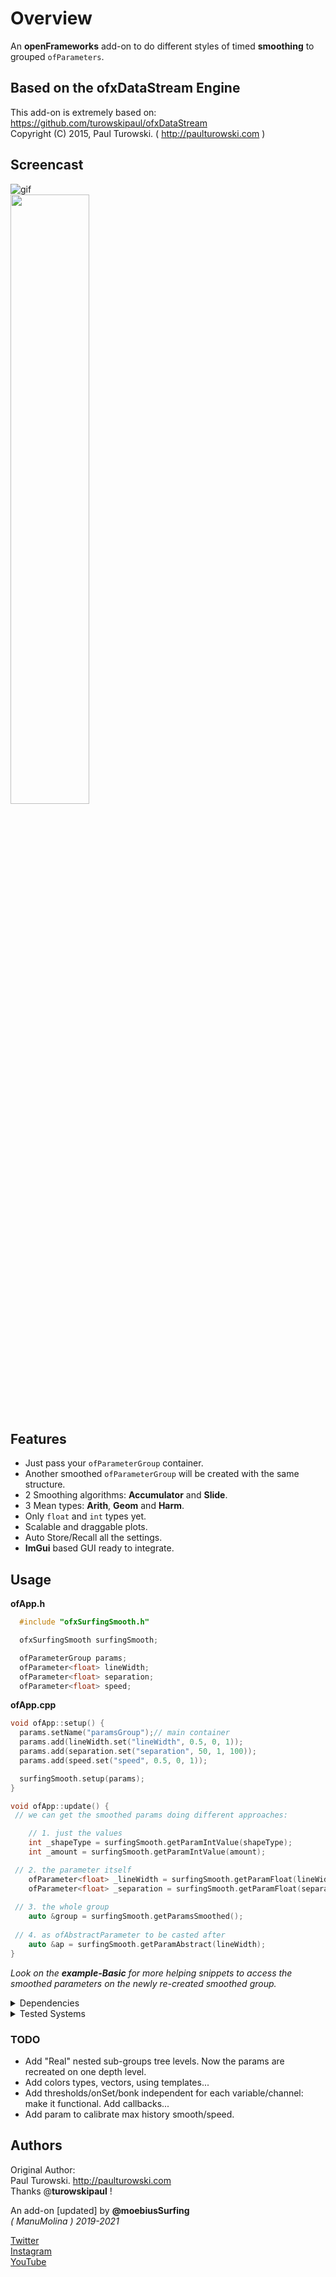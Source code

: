 # Overview
An **openFrameworks** add-on to do different styles of timed **smoothing** to grouped ```ofParameters```.

## Based on the ofxDataStream Engine  
This add-on is extremely based on:  
https://github.com/turowskipaul/ofxDataStream  
Copyright (C) 2015, Paul Turowski. ( http://paulturowski.com )  

## Screencast
![gif](docs/readme_images/ofxSurfingSmooth.gif?raw=true "gif")  
<img src="docs/readme_images/ofxSurfingSmooth.gif" width="50%" height="50%">

## Features
- Just pass your ```ofParameterGroup``` container.
- Another smoothed ```ofParameterGroup``` will be created with the same structure.
- 2 Smoothing algorithms: **Accumulator** and **Slide**.
- 3 Mean types: **Arith**, **Geom** and **Harm**.
- Only ```float``` and ```int``` types yet.
- Scalable and draggable plots.
- Auto Store/Recall all the settings.
- **ImGui** based GUI ready to integrate.

## Usage
 
**ofApp.h**
```.cpp
  #include "ofxSurfingSmooth.h"

  ofxSurfingSmooth surfingSmooth;

  ofParameterGroup params;
  ofParameter<float> lineWidth;
  ofParameter<float> separation;
  ofParameter<float> speed;
```

**ofApp.cpp**
```.cpp
void ofApp::setup() {
  params.setName("paramsGroup");// main container
  params.add(lineWidth.set("lineWidth", 0.5, 0, 1));
  params.add(separation.set("separation", 50, 1, 100));
  params.add(speed.set("speed", 0.5, 0, 1));

  surfingSmooth.setup(params);
}

void ofApp::update() {
 // we can get the smoothed params doing different approaches:

	// 1. just the values
	int _shapeType = surfingSmooth.getParamIntValue(shapeType);
	int _amount = surfingSmooth.getParamIntValue(amount);

 // 2. the parameter itself
	ofParameter<float> _lineWidth = surfingSmooth.getParamFloat(lineWidth.getName());
	ofParameter<float> _separation = surfingSmooth.getParamFloat(separation.getName());
 
 // 3. the whole group
	auto &group = surfingSmooth.getParamsSmoothed();
 
 // 4. as ofAbstractParameter to be casted after
	auto &ap = surfingSmooth.getParamAbstract(lineWidth);
}
```

*Look on the **example-Basic** for more helping snippets to access the smoothed parameters on the newly re-created smoothed group.*  


<details>
  <summary>Dependencies</summary>
  <p>

Clone these add-ons and include into the **OF PROJECT GENERATOR** to allow compile your projects or the examples:
* [ofxHistoryPlot](https://github.com/moebiussurfing/ofxHistoryPlot)  [ FORK ]
* [ofxScaleDragRect](https://github.com/moebiussurfing/ofxScaleDragRect)  [ FORK ]
* [ofxImGui](https://github.com/moebiussurfing/ofxImGui)  [ FORK ]  
* [ofxSurfingHelpers](https://github.com/moebiussurfing/ofxSurfingHelpers)  
* [ofxWindowApp](https://github.com/moebiussurfing/ofxWindowApp)  [ Only for example-Advanced ]  
* [ofxMidiParams](https://github.com/moebiussurfing/ofxMidiParams)  [ FORK | Only for example-Advanced ]  

*Thanks a lot to all these ofxAddons coders.*  
  </p>
</details>

<details>
  <summary>Tested Systems</summary>
  <p>

  - **Windows 10** / **VS 2017** / **OF ~0.11**
  </p>
</details>

### TODO
+ Add "Real" nested sub-groups tree levels. Now the params are recreated on one depth level.
+ Add colors types, vectors, using templates...
+ Add thresholds/onSet/bonk independent for each variable/channel: make it functional. Add callbacks...
+ Add param to calibrate max history smooth/speed.

## Authors
Original Author:  
Paul Turowski. http://paulturowski.com  
Thanks @**turowskipaul** !  

An add-on [updated] by **@moebiusSurfing**  
*( ManuMolina ) 2019-2021*  

[Twitter](https://twitter.com/moebiussurfing/)  
[Instagram](https://www.instagram.com/moebiussurfing/)  
[YouTube](https://www.youtube.com/channel/UCzUw96_wjmNxyIoFXf84hQg)  
